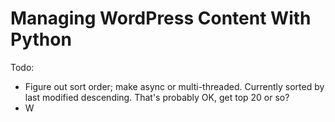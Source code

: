 # Managing WordPress Content With Python

Todo:

* Figure out sort order; make async or multi-threaded. Currently sorted by last modified descending. That's probably OK, get top 20 or so?
* W
